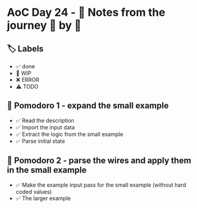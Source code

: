 # AoC Day 24 - 📝 Notes from the journey 🍅 by 🍅

## 🏷️ Labels

- ✅ done
- 🚧 WIP
- ❌ ERROR
- ⚠️ TODO

## 🍅 Pomodoro 1 - expand the small example
- ✅ Read the description
- ✅ Import the input data
- ✅ Extract the logic from the small example
- ✅ Parse initial state

## 🍅 Pomodoro 2 - parse the wires and apply them in the small example
- ✅ Make the example input pass for the small example (without hard coded values)
- ✅ The larger example
